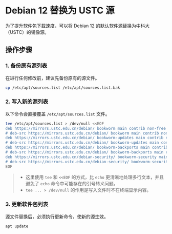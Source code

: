 # Debian 12 替换为 USTC 源

为了提升软件包下载速度，可以将 Debian 12 的默认软件源替换为中科大（USTC）的镜像源。

## 操作步骤

### 1. 备份原有源列表

在进行任何修改前，建议先备份原有的源文件。

```bash
cp /etc/apt/sources.list /etc/apt/sources.list.bak
```

### 2. 写入新的源列表

以下命令会直接覆盖 `/etc/apt/sources.list` 文件。

```bash
tee /etc/apt/sources.list > /dev/null <<EOF
deb https://mirrors.ustc.edu.cn/debian/ bookworm main contrib non-free non-free-firmware
# deb-src https://mirrors.ustc.edu.cn/debian/ bookworm main contrib non-free non-free-firmware
deb https://mirrors.ustc.edu.cn/debian/ bookworm-updates main contrib non-free non-free-firmware
# deb-src https://mirrors.ustc.edu.cn/debian/ bookworm-updates main contrib non-free non-free-firmware
deb https://mirrors.ustc.edu.cn/debian/ bookworm-backports main contrib non-free non-free-firmware
# deb-src https://mirrors.ustc.edu.cn/debian/ bookworm-backports main contrib non-free non-free-firmware
deb https://mirrors.ustc.edu.cn/debian-security/ bookworm-security main contrib non-free non-free-firmware
# deb-src https://mirrors.ustc.edu.cn/debian-security/ bookworm-security main contrib non-free non-free-firmware
EOF
```

> - 这里使用 `tee` 和 `<<EOF` 的方式，比 `echo` 更清晰地处理多行文本，并且避免了 `echo` 命令中可能存在的引号转义问题。
> - `tee ... > /dev/null` 的作用是写入文件时不在终端显示内容。

### 3. 更新软件包列表

源文件替换后，必须执行更新命令，使新的源生效。

```bash
apt update
```